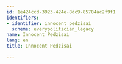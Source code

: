 ```yaml
---
id: 1e424ccd-3923-424e-8dc9-85704ac2f9f1
identifiers:
- identifier: innocent_pedzisai
  scheme: everypolitician_legacy
name: Innocent Pedzisai
lang: en
title: Innocent Pedzisai

---
```

